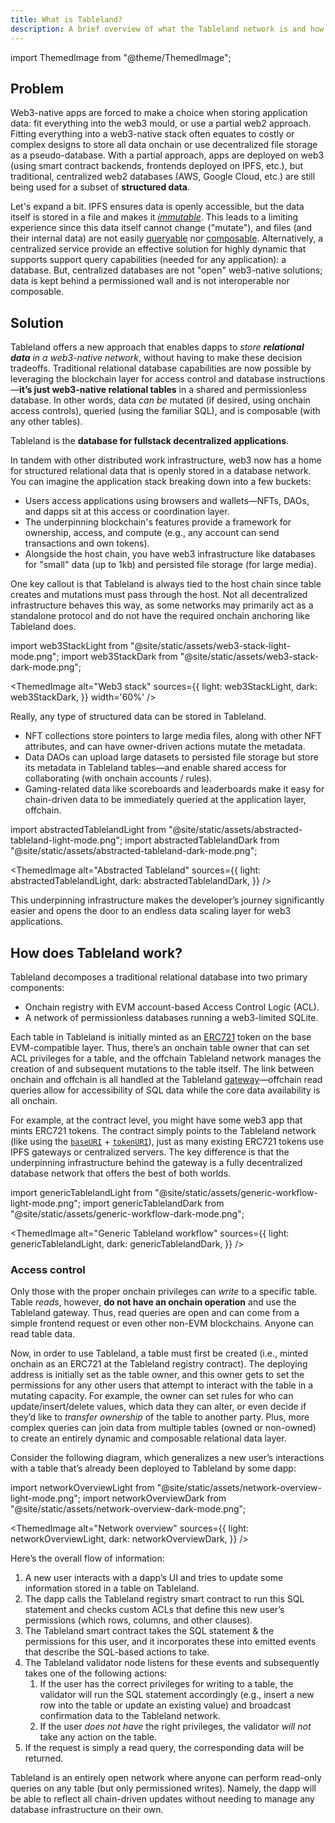 ```yaml
---
title: What is Tableland?
description: A brief overview of what the Tableland network is and how it works.
---
```


import ThemedImage from "@theme/ThemedImage";

## Problem

Web3-native apps are forced to make a choice when storing application data: fit everything into the web3 mould, or use a partial web2 approach. Fitting everything into a web3-native stack often equates to costly or complex designs to store all data onchain or use decentralized file storage as a pseudo-database. With a partial approach, apps are deployed on web3 (using smart contract backends, frontends deployed on IPFS, etc.), but traditional, centralized web2 databases (AWS, Google Cloud, etc.) are still being used for a subset of **structured data**.

Let's expand a bit. IPFS ensures data is openly accessible, but the data itself is stored in a file and makes it [_immutable_](https://docs.ipfs.io/concepts/immutability/). This leads to a limiting experience since this data itself cannot change ("mutate"), and files (and their internal data) are not easily [queryable](https://en.wikipedia.org/wiki/Information_retrieval) nor [composable](https://en.wikipedia.org/wiki/Composability). Alternatively, a centralized service provide an effective solution for highly dynamic that supports support query capabilities (needed for any application): a database. But, centralized databases are not "open" web3-native solutions; data is kept behind a permissioned wall and is not interoperable nor composable.

## Solution

Tableland offers a new approach that enables dapps to _store **relational data** in a web3-native network_, without having to make these decision tradeoffs. Traditional relational database capabilities are now possible by leveraging the blockchain layer for access control and database instructions—**it’s just web3-native relational tables** in a shared and permissionless database. In other words, data _can be_ mutated (if desired, using onchain access controls), queried (using the familiar SQL), and is composable (with any other tables).

Tableland is the **database for fullstack decentralized applications**.

In tandem with other distributed work infrastructure, web3 now has a home for structured relational data that is openly stored in a database network. You can imagine the application stack breaking down into a few buckets:

- Users access applications using browsers and wallets—NFTs, DAOs, and dapps sit at this access or coordination layer.
- The underpinning blockchain's features provide a framework for ownership, access, and compute (e.g., any account can send transactions and own tokens).
- Alongside the host chain, you have web3 infrastructure like databases for "small" data (up to 1kb) and persisted file storage (for large media).

One key callout is that Tableland is always tied to the host chain since table creates and mutations must pass through the host. Not all decentralized infrastructure behaves this way, as some networks may primarily act as a standalone protocol and do not have the required onchain anchoring like Tableland does.

import web3StackLight from "@site/static/assets/web3-stack-light-mode.png";
import web3StackDark from "@site/static/assets/web3-stack-dark-mode.png";

<ThemedImage
alt="Web3 stack"
sources={{
    light: web3StackLight,
    dark: web3StackDark,
  }}
width='60%'
/>

Really, any type of structured data can be stored in Tableland.

- NFT collections store pointers to large media files, along with other NFT attributes, and can have owner-driven actions mutate the metadata.
- Data DAOs can upload large datasets to persisted file storage but store its metadata in Tableland tables—and enable shared access for collaborating (with onchain accounts / rules).
- Gaming-related data like scoreboards and leaderboards make it easy for chain-driven data to be immediately queried at the application layer, offchain.

import abstractedTablelandLight from "@site/static/assets/abstracted-tableland-light-mode.png";
import abstractedTablelandDark from "@site/static/assets/abstracted-tableland-dark-mode.png";

<ThemedImage
alt="Abstracted Tableland"
sources={{
    light: abstractedTablelandLight,
    dark: abstractedTablelandDark,
  }}
/>

This underpinning infrastructure makes the developer’s journey significantly easier and opens the door to an endless data scaling layer for web3 applications.

## How does Tableland work?

Tableland decomposes a traditional relational database into two primary components:

- Onchain registry with EVM account-based Access Control Logic (ACL).
- A network of permissionless databases running a web3-limited SQLite.

Each table in Tableland is initially minted as an [ERC721](https://docs.openzeppelin.com/contracts/3.x/api/token/erc721#ERC721) token on the base EVM-compatible layer. Thus, there’s an onchain table owner that can set ACL privileges for a table, and the offchain Tableland network manages the creation of and subsequent mutations to the table itself. The link between onchain and offchain is all handled at the Tableland [gateway](/fundamentals/architecture/gateway)—offchain read queries allow for accessibility of SQL data while the core data availability is all onchain.

For example, at the contract level, you might have some web3 app that mints ERC721 tokens. The contract simply points to the Tableland network (like using the [`baseURI`](https://docs.openzeppelin.com/contracts/2.x/api/token/erc721#ERC721Metadata-baseURI--) + [`tokenURI`](https://docs.openzeppelin.com/contracts/2.x/api/token/erc721#ERC721Metadata-tokenURI-uint256-)), just as many existing ERC721 tokens use IPFS gateways or centralized servers. The key difference is that the underpinning infrastructure behind the gateway is a fully decentralized database network that offers the best of both worlds.

import genericTablelandLight from "@site/static/assets/generic-workflow-light-mode.png";
import genericTablelandDark from "@site/static/assets/generic-workflow-dark-mode.png";

<ThemedImage
alt="Generic Tableland workflow"
sources={{
    light: genericTablelandLight,
    dark: genericTablelandDark,
  }}
/>

### Access control

Only those with the proper onchain privileges can _write_ to a specific table. Table _reads_, however, **do not have an onchain operation** and use the Tableland gateway. Thus, read queries are open and can come from a simple frontend request or even other non-EVM blockchains. Anyone can read table data.

Now, in order to use Tableland, a table must first be created (i.e., minted onchain as an ERC721 at the Tableland registry contract). The deploying address is initially set as the table owner, and this owner gets to set the permissions for any other users that attempt to interact with the table in a mutating capacity. For example, the owner can set rules for who can update/insert/delete values, which data they can alter, or even decide if they’d like to _transfer ownership_ of the table to another party. Plus, more complex queries can join data from multiple tables (owned or non-owned) to create an entirely dynamic and composable relational data layer.

Consider the following diagram, which generalizes a new user’s interactions with a table that’s already been deployed to Tableland by some dapp:

import networkOverviewLight from "@site/static/assets/network-overview-light-mode.png";
import networkOverviewDark from "@site/static/assets/network-overview-dark-mode.png";

<ThemedImage
alt="Network overview"
sources={{
    light: networkOverviewLight,
    dark: networkOverviewDark,
  }}
/>

Here’s the overall flow of information:

1. A new user interacts with a dapp’s UI and tries to update some information stored in a table on Tableland.
2. The dapp calls the Tableland registry smart contract to run this SQL statement and checks custom ACLs that define this new user’s permissions (which rows, columns, and other clauses).
3. The Tableland smart contract takes the SQL statement & the permissions for this user, and it incorporates these into emitted events that describe the SQL-based actions to take.
4. The Tableland validator node listens for these events and subsequently takes one of the following actions:
   1. If the user has the correct privileges for writing to a table, the validator will run the SQL statement accordingly (e.g., insert a new row into the table or update an existing value) and broadcast confirmation data to the Tableland network.
   2. If the user _does not_ _have_ the right privileges, the validator _will not_ take any action on the table.
5. If the request is simply a read query, the corresponding data will be returned.

Tableland is an entirely open network where anyone can perform read-only queries on any table (but only permissioned writes). Namely, the dapp will be able to reflect all chain-driven updates without needing to manage any database infrastructure on their own.
